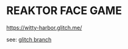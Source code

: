 # REAKTOR FACE GAME

https://witty-harbor.glitch.me/

see: [glitch branch](https://github.com/reaktor/weighted-face-game/tree/glitch)

